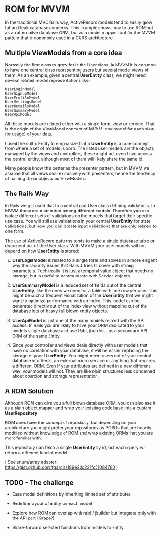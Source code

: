 # ROM for MVVM

In the traditional MVC Rails way, ActiveRecord models tend to easily grow fat
and leak database concerns. This example shows how to use ROM not as an
alternative database ORM, but as a model mapper tool for the MVVM pattern that is
commonly used in a CQRS architecture.

## Multiple ViewModels from a core idea

Normally the first class to grow fat is the User class. In MVVM it is common 
to have one central class representing users but several model views of them.
As an example, given a central **UserEntity** class, we might need several related
model representations like:

    UserLoginModel
    UserSignupModel
    UserProfileModel
    UserSettingsModel
    UserDetailsModel
    UserSummaryModel
    UserApiModel

All these models are related either with a single form, view or service. That
is the origin of the ViewModel concept of MVVM: one model for each view (or
usage) of your data. 

I used the suffix Entity to emphasize that a **UserEntity** is a core concept from
where a set of models is born. The listed user models are the objects managed
by the views and controllers, these might not even have access the central
entity, although most of them will likely share the same id.

Many people know this better as the presenter pattern, but in MVVM we assume
that all views deal exclusively with presenters, hence the tendency of naming
these objects as ViewModels.

## The Rails Way

In Rails we got used that to a central god User class defining validations. In
MVVM those are distributed among different models. Therefore you can isolate
different sets of validations on the models that target their specific use
case. You will still use validations in your central **UserEntity** for state
validations, but now you can isolate input validations that are only related to
one form.

The use of ActiveRecord patterns tends to make a single database table or
document out of the User class. With MVVM your user models will not depend on
how **UserEntity** is stored:

1. **UserLoginModel** is related to a single form and solves in a more elegant
   way the security issues that Rails 4 tries to cover with strong parameters.
Technically it is just a temporal value object that needs no storage, but is
useful to communicate with Service objects.

2. **UserSummaryModel** is a reduced set of fields out of the central
   **UserEntity**, like the ones we need for a table with one row per user. This
might be such a frequent visualization of the **UserEntity** that we might want to
optimize performance with an index. This model can be generated directly out of
the index view without mapping out of the database lots of heavy full blown
entity objects.

3. **UserApiModel** is just one of the many models related with the API access.
   In Rails you are likely to have your ORM dedicated to your models single
database and use Rabl, jbuilder... as a secondary API ORM of the same Entity.

4. Since your controller and views deals directly with user models that have no
   corelation with your database, it will be easier replacing the storage of
your **UserEntity**. You might move users out of your central database into Redis,
an external micro service or anything that requires a different ORM.  Even if
your attributes are defined in a new different way, your models will not. They are
like plain structures less concerned about coercion and storage representation.

## A ROM Solution

Although ROM can give you a full blown database ORM, you can also use it as
a plain object mapper and wrap your existing code base into a custom
**UserRepository** 

ROM does have the concept of repository, but depending on your architecture you
might prefer your repositories as POROs that are heavily modified without
knowledge of ROM and wrap existing ORMs that you are more familiar with.

This repository can fetch a single **UserEntity** by id, but each query will return
a different kind of model.

(
  See enum/array adapter:
  https://gist.github.com/fgarcia/189e2dc221fc51084780
)

## TODO - The challenge

- Ease model definitions by inheriting limited set of attributes

- Redefine layout of entity on each model

- Explore how ROM can overlap with rabl / jbuilder but integrate only with the
  API part (Grape?)

- Share-forward selected functions from models to entity


